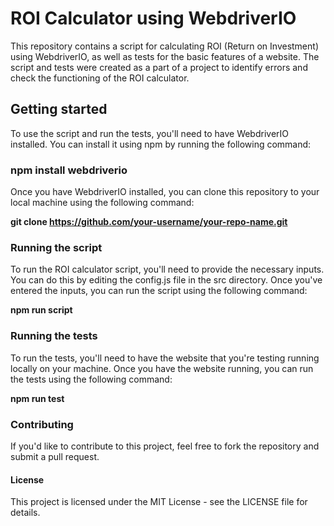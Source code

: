 
# ROI Calculator using WebdriverIO

This repository contains a script for calculating ROI (Return on Investment) using WebdriverIO, as well as tests for the basic features of a website. The script and tests were created as a part of a project to identify errors and check the functioning of the ROI calculator.

## Getting started
To use the script and run the tests, you'll need to have WebdriverIO 
installed. You can install it using npm by running the following command:

### npm install webdriverio

Once you have WebdriverIO installed, you can clone this repository to your local machine using the following command:

**git clone https://github.com/your-username/your-repo-name.git**

### Running the script
To run the ROI calculator script, you'll need to provide the necessary inputs. You can do this by editing the config.js file in the src directory. Once you've entered the inputs, you can run the script using the following command:

**npm run script**

### Running the tests
To run the tests, you'll need to have the website that you're testing running locally on your machine. Once you have the website running, you can run the tests using the following command:

**npm run test**

### Contributing
If you'd like to contribute to this project, feel free to fork the repository and submit a pull request.

#### License
This project is licensed under the MIT License - see the LICENSE file for details.
